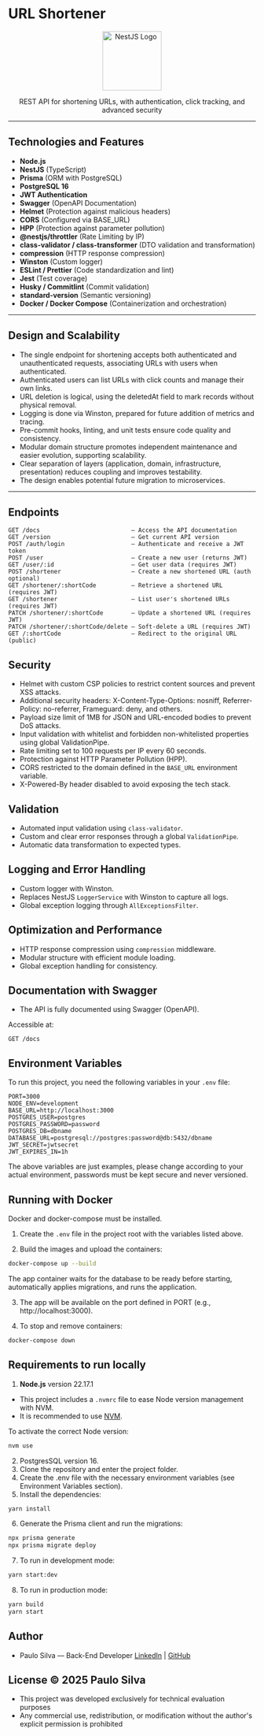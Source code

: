 # URL Shortener

<p align="center">
  <a href="https://nestjs.com/" target="_blank">
    <img src="https://nestjs.com/img/logo-small.svg" width="120" alt="NestJS Logo" />
  </a>
</p>

</p> <p align="center"> REST API for shortening URLs, with authentication, click tracking, and advanced security</p>

---

## Technologies and Features

- **Node.js**
- **NestJS** (TypeScript)
- **Prisma** (ORM with PostgreSQL)
- **PostgreSQL 16**
- **JWT Authentication**
- **Swagger** (OpenAPI Documentation)
- **Helmet** (Protection against malicious headers)
- **CORS** (Configured via BASE_URL)
- **HPP** (Protection against parameter pollution)
- **@nestjs/throttler** (Rate Limiting by IP)
- **class-validator / class-transformer** (DTO validation and transformation)
- **compression** (HTTP response compression)
- **Winston** (Custom logger)
- **ESLint / Prettier** (Code standardization and lint)
- **Jest** (Test coverage)
- **Husky / Commitlint** (Commit validation)
- **standard-version** (Semantic versioning)
- **Docker / Docker Compose** (Containerization and orchestration)

---

## Design and Scalability

- The single endpoint for shortening accepts both authenticated and unauthenticated requests, associating URLs with users when authenticated.
- Authenticated users can list URLs with click counts and manage their own links.
- URL deletion is logical, using the deletedAt field to mark records without physical removal.
- Logging is done via Winston, prepared for future addition of metrics and tracing.
- Pre-commit hooks, linting, and unit tests ensure code quality and consistency.
- Modular domain structure promotes independent maintenance and easier evolution, supporting scalability.
- Clear separation of layers (application, domain, infrastructure, presentation) reduces coupling and improves testability.
- The design enables potential future migration to microservices.

---

## Endpoints

```http
GET /docs                          — Access the API documentation
GET /version                       — Get current API version
POST /auth/login                   — Authenticate and receive a JWT token
POST /user                         — Create a new user (returns JWT)
GET /user/:id                      — Get user data (requires JWT)
POST /shortener                    — Create a new shortened URL (auth optional)
GET /shortener/:shortCode          — Retrieve a shortened URL (requires JWT)
GET /shortener                     — List user's shortened URLs (requires JWT)
PATCH /shortener/:shortCode        — Update a shortened URL (requires JWT)
PATCH /shortener/:shortCode/delete — Soft-delete a URL (requires JWT)
GET /:shortCode                    — Redirect to the original URL (public)
```

## Security

- Helmet with custom CSP policies to restrict content sources and prevent XSS attacks.
- Additional security headers: X-Content-Type-Options: nosniff, Referrer-Policy: no-referrer, Frameguard: deny, and others.
- Payload size limit of 1MB for JSON and URL-encoded bodies to prevent DoS attacks.
- Input validation with whitelist and forbidden non-whitelisted properties using global ValidationPipe.
- Rate limiting set to 100 requests per IP every 60 seconds.
- Protection against HTTP Parameter Pollution (HPP).
- CORS restricted to the domain defined in the `BASE_URL` environment variable.
- X-Powered-By header disabled to avoid exposing the tech stack.

## Validation

- Automated input validation using `class-validator`.
- Custom and clear error responses through a global `ValidationPipe`.
- Automatic data transformation to expected types.

## Logging and Error Handling

- Custom logger with Winston.
- Replaces NestJS `LoggerService` with Winston to capture all logs.
- Global exception logging through `AllExceptionsFilter`.

## Optimization and Performance

- HTTP response compression using `compression` middleware.
- Modular structure with efficient module loading.
- Global exception handling for consistency.

## Documentation with Swagger

- The API is fully documented using Swagger (OpenAPI).

Accessible at:

```http
GET /docs
```

## Environment Variables

To run this project, you need the following variables in your `.env` file:

```env
PORT=3000
NODE_ENV=development
BASE_URL=http://localhost:3000
POSTGRES_USER=postgres
POSTGRES_PASSWORD=password
POSTGRES_DB=dbname
DATABASE_URL=postgresql://postgres:password@db:5432/dbname
JWT_SECRET=jwtsecret
JWT_EXPIRES_IN=1h
```

The above variables are just examples, please change according to your actual environment, passwords must be kept secure and never versioned.

## Running with Docker

Docker and docker-compose must be installed.

1. Create the `.env` file in the project root with the variables listed above.

2. Build the images and upload the containers:

```bash
docker-compose up --build
```

The app container waits for the database to be ready before starting, automatically applies migrations, and runs the application.

3. The app will be available on the port defined in PORT (e.g., http://localhost:3000).

4. To stop and remove containers:

```bash
docker-compose down
```

## Requirements to run locally

1. **Node.js** version 22.17.1

- This project includes a `.nvmrc` file to ease Node version management with NVM.
- It is recommended to use [NVM](https://github.com/nvm-sh/nvm).

To activate the correct Node version:

```bash
nvm use
```

2. PostgresSQL version 16.
3. Clone the repository and enter the project folder.
4. Create the .env file with the necessary environment variables (see Environment Variables section).
5. Install the dependencies:

```bash
yarn install
```

6. Generate the Prisma client and run the migrations:

```bash
npx prisma generate
npx prisma migrate deploy
```

7. To run in development mode:

```bash
yarn start:dev
```

8. To run in production mode:

```bash
yarn build
yarn start
```

## Author

- Paulo Silva — Back-End Developer
  [LinkedIn](https://www.linkedin.com/in/paulors1206) | [GitHub](https://github.com/prsonda)

## License © 2025 Paulo Silva

- This project was developed exclusively for technical evaluation purposes
- Any commercial use, redistribution, or modification without the author's explicit permission is prohibited
